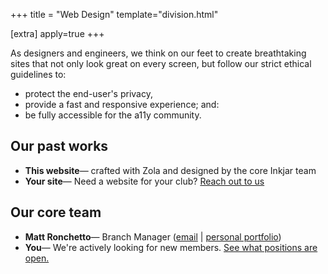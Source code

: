 +++
title = "Web Design"
template="division.html"

[extra]
apply=true
+++

As designers and engineers, we think on our feet to create breathtaking sites that not only look great on every screen, but follow our strict ethical guidelines to:
- protect the end-user's privacy,
- provide a fast and responsive experience; and:
- be fully accessible for the a11y community.

## Our past works
- **This website**&mdash; crafted with Zola and designed by the core Inkjar team
- **Your site**&mdash; Need a website for your club? [Reach out to us](/commissions)

## Our core team
- **Matt Ronchetto**&mdash; Branch Manager ([email](mailto:mronchetto@inkjar.net) \| [personal portfolio](https://matthew.ronchetto.ch))
- **You**&mdash; We're actively looking for new members. [See what positions are open.](/apply)
